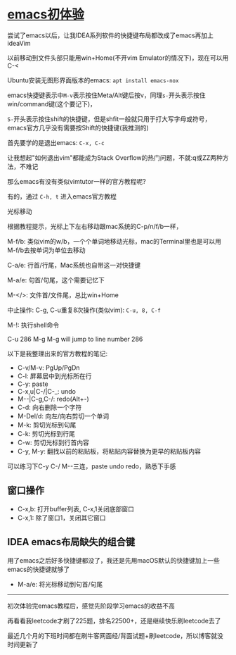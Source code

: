 # [emacs初体验](/2020/08/emacs_first_attemp.md)

尝试了emacs以后，让我IDEA系列软件的快捷键布局都改成了emacs再加上ideaVim

以前移动到文件头部只能用win+Home(不开vim Emulator的情况下)，现在可以用C-<

Ubuntu安装无图形界面版本的emacs: `apt install emacs-nox`

emacs快捷键表示中`M-v`表示按住Meta/Alt键后按v，同理`s-`开头表示按住win/command键(这个要记下)，

`S-`开头表示按住shift的快捷键，但是shfit一般就只用于打大写字母或符号，emacs官方几乎没有需要按Shift的快捷键(我推测的)

首先要学的是退出emacs: `C-x, C-c`

让我想起"如何退出vim"都能成为Stack Overflow的热门问题，不就:q或ZZ两种方法，不难记

那么emacs有没有类似vimtutor一样的官方教程呢?

有的，通过 `C-h, t` 进入emacs官方教程

<i class="fa fa-hashtag"></i>
光标移动

根据教程提示，光标上下左右移动跟mac系统的C-p/n/f/b一样，

M-f/b: 类似vim的w/b，一个个单词地移动光标，mac的Terminal里也是可以用M-f/b去按单词为单位去移动

C-a/e: 行首/行尾，Mac系统也自带这一对快捷键

M-a/e: 句首/句尾，这个需要记忆下

M-\</>: 文件首/文件尾，总比win+Home

中止操作: C-g, C-u重复8次操作(类似vim): `C-u, 8, C-f`

M-!: 执行shell命令

C-u 286 M-g M-g will jump to line number 286

以下是我整理出来的官方教程的笔记:

- C-v/M-v: PgUp/PgDn
- C-l: 屏幕居中到光标所在行
- C-y: paste
- C-x,u|C-/|C-_: undo
- M--|C-g,C-/: redo(Alt+-)
- C-d: 向右删除一个字符
- M-Del/d: 向左/向右剪切一个单词
- M-k: 剪切光标到句尾
- C-k: 剪切光标到行尾
- C-w: 剪切光标到行首内容
- C-y, M-y: 翻找以前的粘贴板，将粘贴内容替换为更早的粘贴板内容

可以练习下C-y C-/ M--三连，paste undo redo，熟悉下手感

## 窗口操作

- C-x,b: 打开buffer列表, C-x,1关闭底部窗口
- C-x,1: 除了窗口1，关闭其它窗口
 
## IDEA emacs布局缺失的组合键

用了emacs之后好多快捷键都没了，我还是先用macOS默认的快捷键加上一些emacs的快捷键就够了

- M-a/e: 将光标移动到句首/句尾

---

初次体验完emacs教程后，感觉先阶段学习emacs的收益不高

再看看我leetcode才刷了225题，排名22500+，还是继续快乐刷leetcode去了

最近几个月的下班时间都在刷牛客网面经/背面试题+刷leetcode，所以博客就没时间更新了
